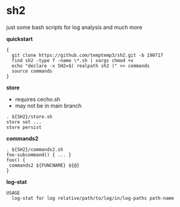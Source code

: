 # sh2

just some bash scripts for log analysis and much more


**quickstart**

```
{
  git clone https://github.com/temptemp3/sh2.git -b 190717
  find sh2 -type f -name \*.sh | xargs chmod +x
  echo "declare -x SH2=$( realpath sh2 )" >> commands
  source commands
}
```

**store**

+ requires cecho.sh
+ may not be in main branch

```
. ${SH2}/store.sh
store set ...
store persist
```

**commands2**

```
. ${SH2}/commands2.sh
foo-subcommand() { ... }
foo() { 
 commands2 ${FUNCNAME} ${@}
}
```

**log-stat**

```
USAGE
  log-stat for log relative/path/to/log/in/log-paths path-name
```
